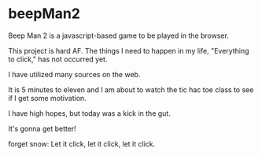 # beepMan2

Beep Man 2 is a javascript-based game to be played in the browser.

This project is hard AF. The things I need to happen in my life, "Everything to click," has not occurred yet. 

I have utilized many sources on the web. 

It is 5 minutes to eleven and I am about to watch the tic hac toe class to see if I get some motivation. 

I have high hopes, but today was a kick in the gut.

It's gonna get better!

forget snow: Let it click, let it click, let it click.